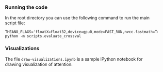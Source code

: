 ### Running the code
In the root directory you can use the following command to run the main script file:
```
THEANO_FLAGS='floatX=float32,device=gpu0,mode=FAST_RUN,nvcc.fastmath=True' python -m scripts.evaluate_crossval
```

### Visualizations
The file `draw-visualizations.ipynb` is a sample IPython notebook for drawing visualization of attention.
